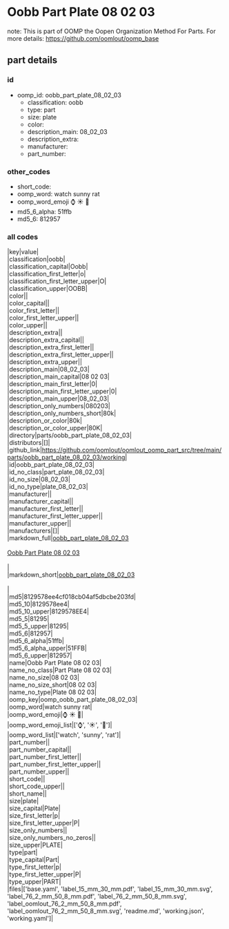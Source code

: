 # Oobb Part Plate 08 02 03  

note: This is part of OOMP the Oopen Organization Method For Parts. For more details: https://github.com/oomlout/oomp_base

##  part details





### id
* oomp_id: oobb_part_plate_08_02_03
  * classification: oobb
  * type: part
  * size: plate
  * color: 
  * description_main: 08_02_03
  * description_extra: 
  * manufacturer: 
  * part_number: 

### other_codes
* short_code: 
* oomp_word: watch sunny rat
* oomp_word_emoji :watch: :sunny: :rat:
* md5_6_alpha: 51ffb
* md5_6: 812957

### all codes 
|key|value|  
|classification|oobb|  
|classification_capital|Oobb|  
|classification_first_letter|o|  
|classification_first_letter_upper|O|  
|classification_upper|OOBB|  
|color||  
|color_capital||  
|color_first_letter||  
|color_first_letter_upper||  
|color_upper||  
|description_extra||  
|description_extra_capital||  
|description_extra_first_letter||  
|description_extra_first_letter_upper||  
|description_extra_upper||  
|description_main|08_02_03|  
|description_main_capital|08 02 03|  
|description_main_first_letter|0|  
|description_main_first_letter_upper|0|  
|description_main_upper|08_02_03|  
|description_only_numbers|080203|  
|description_only_numbers_short|80k|  
|description_or_color|80k|  
|description_or_color_upper|80K|  
|directory|parts/oobb_part_plate_08_02_03|  
|distributors|[]|  
|github_link|https://github.com/oomlout/oomlout_oomp_part_src/tree/main/parts/oobb_part_plate_08_02_03/working|  
|id|oobb_part_plate_08_02_03|  
|id_no_class|part_plate_08_02_03|  
|id_no_size|08_02_03|  
|id_no_type|plate_08_02_03|  
|manufacturer||  
|manufacturer_capital||  
|manufacturer_first_letter||  
|manufacturer_first_letter_upper||  
|manufacturer_upper||  
|manufacturers|[]|  
|markdown_full|[oobb_part_plate_08_02_03](https://github.com/oomlout/oomlout_oomp_part_src/tree/main/parts/oobb_part_plate_08_02_03/working)<br>[](https://github.com/oomlout/oomlout_oomp_part_src/tree/main/parts/oobb_part_plate_08_02_03/working)<br>[Oobb Part Plate 08 02 03](https://github.com/oomlout/oomlout_oomp_part_src/tree/main/parts/oobb_part_plate_08_02_03/working)<br><br>|  
|markdown_short|[oobb_part_plate_08_02_03](https://github.com/oomlout/oomlout_oomp_part_src/tree/main/parts/oobb_part_plate_08_02_03/working)<br><br>|  
|md5|8129578ee4cf018cb04af5dbcbe203fd|  
|md5_10|8129578ee4|  
|md5_10_upper|8129578EE4|  
|md5_5|81295|  
|md5_5_upper|81295|  
|md5_6|812957|  
|md5_6_alpha|51ffb|  
|md5_6_alpha_upper|51FFB|  
|md5_6_upper|812957|  
|name|Oobb Part Plate 08 02 03|  
|name_no_class|Part Plate 08 02 03|  
|name_no_size|08 02 03|  
|name_no_size_short|08 02 03|  
|name_no_type|Plate 08 02 03|  
|oomp_key|oomp_oobb_part_plate_08_02_03|  
|oomp_word|watch sunny rat|  
|oomp_word_emoji|:watch: :sunny: :rat:|  
|oomp_word_emoji_list|[':watch:', ':sunny:', ':rat:']|  
|oomp_word_list|['watch', 'sunny', 'rat']|  
|part_number||  
|part_number_capital||  
|part_number_first_letter||  
|part_number_first_letter_upper||  
|part_number_upper||  
|short_code||  
|short_code_upper||  
|short_name||  
|size|plate|  
|size_capital|Plate|  
|size_first_letter|p|  
|size_first_letter_upper|P|  
|size_only_numbers||  
|size_only_numbers_no_zeros||  
|size_upper|PLATE|  
|type|part|  
|type_capital|Part|  
|type_first_letter|p|  
|type_first_letter_upper|P|  
|type_upper|PART|  
|files|['base.yaml', 'label_15_mm_30_mm.pdf', 'label_15_mm_30_mm.svg', 'label_76_2_mm_50_8_mm.pdf', 'label_76_2_mm_50_8_mm.svg', 'label_oomlout_76_2_mm_50_8_mm.pdf', 'label_oomlout_76_2_mm_50_8_mm.svg', 'readme.md', 'working.json', 'working.yaml']|  
